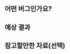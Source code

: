## 어떤 버그인가요?
<!--어떤 버그인지 간결하게 설명해주세요-->


## 예상 결과
<!--예상했던 정상적인 결과가 어떤 것이었는지 설명해주세요-->


## 참고할만한 자료(선택)